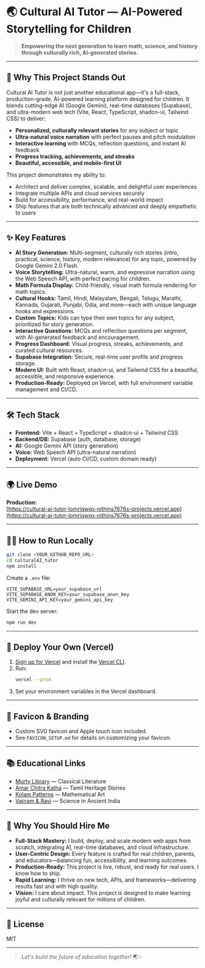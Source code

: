 # 🌏 Cultural AI Tutor — AI-Powered Storytelling for Children

> **Empowering the next generation to learn math, science, and history through culturally rich, AI-generated stories.**

---

## 🚀 Why This Project Stands Out

Cultural AI Tutor is not just another educational app—it's a full-stack, production-grade, AI-powered learning platform designed for children. It blends cutting-edge AI (Google Gemini), real-time databases (Supabase), and ultra-modern web tech (Vite, React, TypeScript, shadcn-ui, Tailwind CSS) to deliver:

- **Personalized, culturally relevant stories** for any subject or topic
- **Ultra-natural voice narration** with perfect pauses and pitch modulation
- **Interactive learning** with MCQs, reflection questions, and instant AI feedback
- **Progress tracking, achievements, and streaks**
- **Beautiful, accessible, and mobile-first UI**

This project demonstrates my ability to:
- Architect and deliver complex, scalable, and delightful user experiences
- Integrate multiple APIs and cloud services securely
- Build for accessibility, performance, and real-world impact
- Ship features that are both technically advanced and deeply empathetic to users

---

## ✨ Key Features

- **AI Story Generation:** Multi-segment, culturally rich stories (intro, practical, science, history, modern relevance) for any topic, powered by Google Gemini 2.0 Flash.
- **Voice Storytelling:** Ultra-natural, warm, and expressive narration using the Web Speech API, with perfect pacing for children.
- **Math Formula Display:** Child-friendly, visual math formula rendering for math topics.
- **Cultural Hooks:** Tamil, Hindi, Malayalam, Bengali, Telugu, Marathi, Kannada, Gujarati, Punjabi, Odia, and more—each with unique language hooks and expressions.
- **Custom Topics:** Kids can type their own topics for any subject, prioritized for story generation.
- **Interactive Questions:** MCQs and reflection questions per segment, with AI-generated feedback and encouragement.
- **Progress Dashboard:** Visual progress, streaks, achievements, and curated cultural resources.
- **Supabase Integration:** Secure, real-time user profile and progress storage.
- **Modern UI:** Built with React, shadcn-ui, and Tailwind CSS for a beautiful, accessible, and responsive experience.
- **Production-Ready:** Deployed on Vercel, with full environment variable management and CI/CD.

---

## 🛠️ Tech Stack

- **Frontend:** Vite + React + TypeScript + shadcn-ui + Tailwind CSS
- **Backend/DB:** Supabase (auth, database, storage)
- **AI:** Google Gemini API (story generation)
- **Voice:** Web Speech API (ultra-natural narration)
- **Deployment:** Vercel (auto CI/CD, custom domain ready)

---

## 🌍 Live Demo

**Production:**  
[https://cultural-ai-tutor-lomriqwqx-nithins7676s-projects.vercel.app](https://cultural-ai-tutor-lomriqwqx-nithins7676s-projects.vercel.app)

---

## 🧑‍💻 How to Run Locally

```bash
git clone <YOUR_GITHUB_REPO_URL>
cd culturalAI_tutor
npm install
```

Create a `.env` file:
```
VITE_SUPABASE_URL=your_supabase_url
VITE_SUPABASE_ANON_KEY=your_supabase_anon_key
VITE_GEMINI_API_KEY=your_gemini_api_key
```

Start the dev server:
```bash
npm run dev
```

---

## 🚢 Deploy Your Own (Vercel)

1. [Sign up for Vercel](https://vercel.com/) and install the [Vercel CLI](https://vercel.com/docs/cli).
2. Run:
   ```bash
   vercel --prod
   ```
3. Set your environment variables in the Vercel dashboard.

---

## 🎨 Favicon & Branding
- Custom SVG favicon and Apple touch icon included.
- See `FAVICON_SETUP.md` for details on customizing your favicon.

---

## 📚 Educational Links
- [Murty Library](https://www.murtylibrary.com/?utm_source=chatgpt.com) — Classical Literature
- [Amar Chitra Katha](https://www.amarchitrakatha.com/history_details/the-story-of-tamil-nadu/?utm_source=chatgpt.com) — Tamil Heritage Stories
- [Kolam Patterns](https://thinkingwithchildren.com/2019/07/15/mathematical-art-kolam/?utm_source=chatgpt.com) — Mathematical Art
- [Vajiram & Ravi](https://vajiramandravi.com/upsc-exam/science-and-technology-in-ancient-india/?utm_source=chatgpt.com) — Science in Ancient India

---

## 🤝 Why You Should Hire Me

- **Full-Stack Mastery:** I build, deploy, and scale modern web apps from scratch, integrating AI, real-time databases, and cloud infrastructure.
- **User-Centric Design:** Every feature is crafted for real children, parents, and educators—balancing fun, accessibility, and learning outcomes.
- **Production-Ready:** This project is live, robust, and ready for real users. I know how to ship.
- **Rapid Learning:** I thrive on new tech, APIs, and frameworks—delivering results fast and with high quality.
- **Vision:** I care about impact. This project is designed to make learning joyful and culturally relevant for millions of children.

---

## 📄 License

MIT

---

> _Let's build the future of education together!_ 🌏✨
